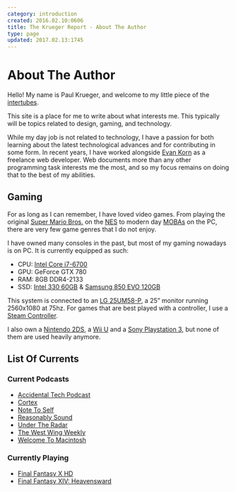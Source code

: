 ```yaml
---
category: introduction
created: 2016.02.10:0606
title: The Krueger Report - About The Author
type: page
updated: 2017.02.13:1745
---
```


# About The Author

Hello! My name is Paul Krueger, and welcome to my little piece of the [intertubes](http://en.wiktionary.org/wiki/Intertubes).

This site is a place for me to write about what interests me. This typically will be topics related to design, gaming, and technology.

While my day job is not related to technology, I have a passion for both learning about the latest technological advances and for contributing in some form. In recent years, I have worked alongside [Evan Korn](http://ekorndesign.com) as a freelance web developer. Web documents more than any other programming task interests me the most, and so my focus remains on doing that to the best of my abilities.

## Gaming

For as long as I can remember, I have loved video games. From playing the original [Super Mario Bros.](https://en.wikipedia.org/wiki/Super_Mario_Bros.) on the [NES](https://en.wikipedia.org/wiki/Nintendo_Entertainment_System) to modern day [MOBAs](https://en.wikipedia.org/wiki/Multiplayer_online_battle_arena) on the PC, there are very few game genres that I do not enjoy.

I have owned many consoles in the past, but most of my gaming nowadays is on PC. It is currently equipped as such:

- CPU: [Intel Core i7-6700](http://ark.intel.com/products/88196/Intel-Core-i7-6700-Processor-8M-Cache-up-to-4_00-GHz)
- GPU: GeForce GTX 780
- RAM: 8GB DDR4-2133
- SSD: [Intel 330 60GB](http://ark.intel.com/products/67286/Intel-SSD-330-Series-60GB-SATA-6Gbs-25nm-MLC) & [Samsung 850 EVO 120GB](http://www.samsung.com/us/computing/memory-storage/solid-state-drives/ssd-850-evo-2-5-sata-iii-120gb-mz-75e120b-am/)

This system is connected to an [LG 25UM58-P](http://www.lg.com/us/monitors/lg-25UM58-P-ultrawide-monitor), a 25” monitor running 2560x1080 at 75hz. For games that are best played with a controller, I use a [Steam Controller](http://store.steampowered.com/app/353370/).

I also own a [Nintendo 2DS](https://en.wikipedia.org/wiki/Nintendo_2DS), a [Wii U](https://en.wikipedia.org/wiki/Wii_U) and a [Sony Playstation 3](https://en.wikipedia.org/wiki/PlayStation_3), but none of them are used heavily anymore.

## List Of Currents

### Current Podcasts

- [Accidental Tech Podcast](http://atp.fm)
- [Cortex](https://www.relay.fm/cortex)
- [Note To Self](http://www.wnyc.org/shows/notetoself/)
- [Reasonably Sound](http://reasonablysound.com)
- [Under The Radar](https://www.relay.fm/radar)
- [The West Wing Weekly](http://thewestwingweekly.com)
- [Welcome To Macintosh](http://www.macintosh.fm)

### Currently Playing

- [Final Fantasy X HD](http://www.finalfantasyxhd.com/us/)
- [Final Fantasy XIV: Heavensward](http://www.finalfantasyxiv.com)

